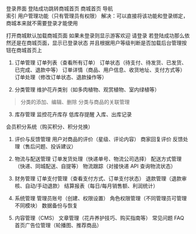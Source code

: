 登录界面
    登陆成功跳转商城首页
商城首页
    导航    
    索引
    用户管理功能（只有管理员有权限）
        解决：可以直接将该功能和登录绑定，商城本来就不需要登录才能使用



打开商城默认加载商城页面 如果未登录则显示游客欢迎 请登录
若登陆成功那么依然还是在商城页面，显示已登录状态 并且根据用户等级判断是否加载后台管理按钮在商城首页上







1. 订单管理
订单列表（查看所有订单）
订单状态（待支付、待发货、已发货、已完成、退款中等）
订单详情（商品、用户信息、收货地址、支付方式等）
订单处理（修改订单状态、退款操作等）


2. 分类管理
维护花卉类别（如多肉植物、观赏植物、室内绿植等）
>分类的添加、编辑、删除
分类与商品的关联管理
3. 库存管理
监控花卉库存
低库存提醒
入库、出库记录

会员积分系统（购买积分、积分兑换）
1. 评价与反馈管理
用户对商品的评价（星级、评论内容）
商家回复评价
反馈处理（售后问题、投诉建议）
1. 物流与配送管理
订单发货处理（快递单号、物流公司选择）
配送方式管理（快递、同城配送、自提等）
物流跟踪（对接快递 API 查询物流状态）
1. 财务管理
订单支付管理（查看支付方式、订单支付状态）
退款管理（退款审核、自动/手动退款）
结算报表（每日/每月销售额、利润统计）

1. 系统管理
管理员账号（创建、权限设置）
角色权限管理（不同管理员可管理不同模块）
数据备份与恢复

1. 内容管理（CMS）
文章管理（花卉养护技巧、购买指南等）
常见问题 FAQ
首页广告位管理（轮播图、推荐商品）